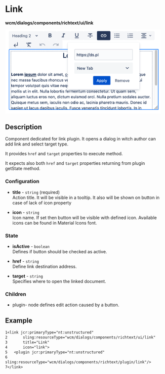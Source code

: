 # Link

**wcm/dialogs/components/richtext/ui/link**

![Link](link.png)

## Description

Component dedicated for link plugin. It opens a dialog in witch author can add link and select target type.

It provides `href` and `target` properties to execute method.

It expects also both `href` and `target` properties returning from plugin getState method.

### Configuration

- **title** -  `string` (required)  
    Action title. It will be visible in a tooltip. It also will be shown on button in case of lack of icon property

- **icon** - `string`  
    Icon name. If set then button will be visible with defined icon. Available icons can be found in Material Icons font.

### State

- **isActive** - `boolean`  
    Defines if button should be checked as active.

- **href** - `string`  
    Define link destination address.

- **target** - `string`  
    Specifies where to open the linked document.

### Children

- plugin- node defines edit action caused by a button.

## Example

```
1<link jcr:primaryType="nt:unstructured" 
2       sling:resourceType="wcm/dialogs/components/richtext/ui/link" 
3       title="Link" 
4       icon="link"> 
5   <plugin jcr:primaryType="nt:unstructured" 
6       sling:resourceType="wcm/dialogs/components/richtext/plugin/link"/> 
7</link>
```
